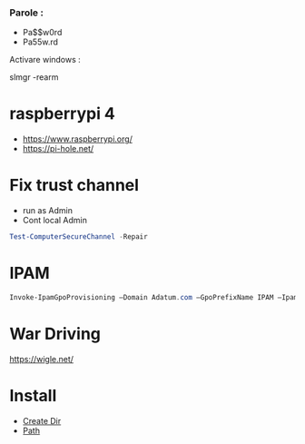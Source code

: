 
### Parole :

- Pa$$w0rd
- Pa55w.rd

Activare windows :

slmgr -rearm



# raspberrypi 4
- https://www.raspberrypi.org/
-  https://pi-hole.net/

# Fix trust channel

-  run as Admin
-  Cont local Admin

```powershell
Test-ComputerSecureChannel -Repair
```


# IPAM

```powershell
Invoke-IpamGpoProvisioning –Domain Adatum.com –GpoPrefixName IPAM –IpamServerFqdn LON-SVR2.adatum.com –DelegatedGpoUser Administrator
```

# War Driving
https://wigle.net/

# Install

- [Create Dir](Path.ps1)
- [Path](path.txt)


# 